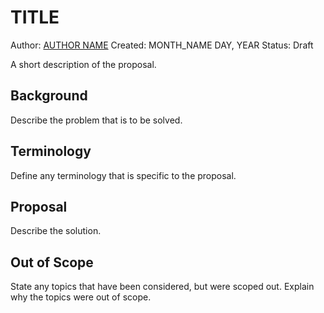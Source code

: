 # TITLE

Author: [AUTHOR NAME](https://github.com/HANDLE)
Created: MONTH_NAME DAY, YEAR
Status: Draft

A short description of the proposal.

## Background

Describe the problem that is to be solved.

## Terminology

Define any terminology that is specific to the proposal.

## Proposal

Describe the solution.

## Out of Scope

State any topics that have been considered, but were scoped out. Explain why
the topics were out of scope.
